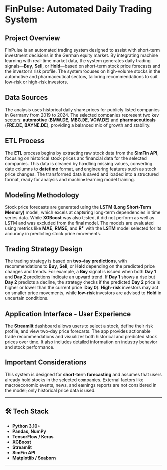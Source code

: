 # FinPulse: Automated Daily Trading System

## Project Overview
FinPulse is an automated trading system designed to assist with short-term investment decisions in the German equity market. By integrating machine learning with real-time market data, the system generates daily trading signals—**Buy**, **Sell**, or **Hold**—based on short-term stock price forecasts and the investor’s risk profile. The system focuses on high-volume stocks in the automotive and pharmaceutical sectors, tailoring recommendations to suit low-risk or high-risk investors.

## Data Sources
The analysis uses historical daily share prices for publicly listed companies in Germany from 2019 to 2024. The selected companies represent two key sectors: **automotive** (**BMW.DE**, **MBG.DE**, **VOW.DE**) and **pharmaceuticals** (**FRE.DE**, **BAYNE.DE**), providing a balanced mix of growth and stability.

## ETL Process
The **ETL** process begins by extracting raw stock data from the **SimFin API**, focusing on historical stock prices and financial data for the selected companies. This data is cleaned by handling missing values, converting date columns to **datetime** format, and engineering features such as stock price changes. The transformed data is saved and loaded into a structured format, ready for analysis and machine learning model training.

## Modeling Methodology
Stock price forecasts are generated using the **LSTM (Long Short-Term Memory)** model, which excels at capturing long-term dependencies in time series data. While **XGBoost** was also tested, it did not perform as well as LSTM and was excluded from the final model. The models are evaluated using metrics like **MAE**, **RMSE**, and **R²**, with the **LSTM** model selected for its accuracy in predicting stock price movements.

## Trading Strategy Design
The trading strategy is based on **two-day predictions**, with recommendations to **Buy**, **Sell**, or **Hold** depending on the predicted price changes and trends. For example, a **Buy** signal is issued when both **Day 1** and **Day 2** predictions indicate an upward trend. If **Day 1** shows a rise but **Day 2** predicts a decline, the strategy checks if the predicted **Day 2** price is higher or lower than the current price (**Day 0**). **High-risk** investors may act on smaller price movements, while **low-risk** investors are advised to **Hold** in uncertain conditions.

## Application Interface - User Experience
The **Streamlit** dashboard allows users to select a stock, define their risk profile, and view two-day price forecasts. The app provides actionable trade recommendations and visualizes both historical and predicted stock prices over time. It also includes detailed information on industry behavior and stock performance.

## Important Considerations
This system is designed for **short-term forecasting** and assumes that users already hold stocks in the selected companies. External factors like macroeconomic events, news, and earnings reports are not considered in the model; only historical price data is used.

---

## 🛠 Tech Stack

- **Python 3.10+**
- **Pandas, NumPy**
- **TensorFlow / Keras**
- **XGBoost**
- **Streamlit**
- **SimFin API**
- **Matplotlib / Seaborn**

---
